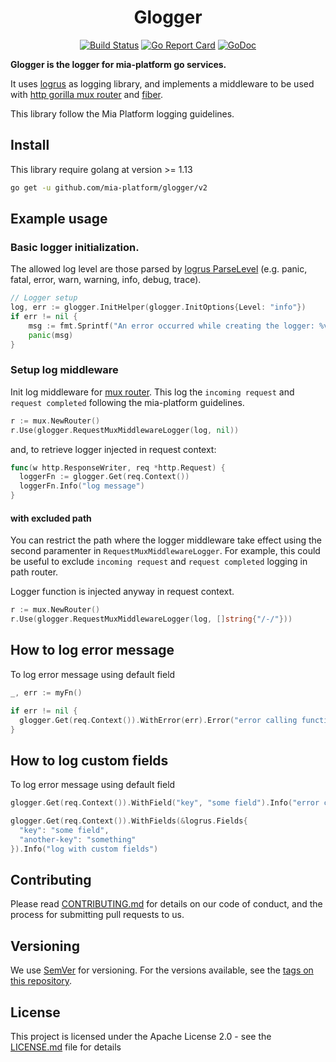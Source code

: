 <div align="center">

# Glogger

[![Build Status][github-actions-svg]][github-actions]
[![Go Report Card][go-report-card]][go-report-card-link]
[![GoDoc][godoc-svg]][godoc-link]

</div>

**Glogger is the logger for mia-platform go services.**

It uses [logrus](https://github.com/sirupsen/logrus) as logging library,
and implements a middleware to be used with [http gorilla mux router](https://github.com/gorilla/mux) and [fiber](https://github.com/gofiber/fiber).

This library follow the Mia Platform logging guidelines.

## Install

This library require golang at version >= 1.13

```sh
go get -u github.com/mia-platform/glogger/v2
```

## Example usage

### Basic logger initialization.

The allowed log level are those parsed by [logrus ParseLevel](https://godoc.org/github.com/sirupsen/logrus#ParseLevel) (e.g. panic, fatal, error, warn, warning, info, debug, trace).

```go
// Logger setup
log, err := glogger.InitHelper(glogger.InitOptions{Level: "info"})
if err != nil {
	msg := fmt.Sprintf("An error occurred while creating the logger: %v", err)
	panic(msg)
}
```

### Setup log middleware

Init log middleware for [mux router](https://github.com/gorilla/mux). This log the `incoming request` and `request completed` following the mia-platform guidelines.

```go
r := mux.NewRouter()
r.Use(glogger.RequestMuxMiddlewareLogger(log, nil))
```

and, to retrieve logger injected in request context:

```go
func(w http.ResponseWriter, req *http.Request) {
  loggerFn := glogger.Get(req.Context())
  loggerFn.Info("log message")
}
```

#### with excluded path

You can restrict the path where the logger middleware take effect using the second paramenter in `RequestMuxMiddlewareLogger`. For example, this could be useful to exclude `incoming request` and `request completed` logging in path router.

Logger function is injected anyway in request context.

```go
r := mux.NewRouter()
r.Use(glogger.RequestMuxMiddlewareLogger(log, []string{"/-/"}))
```

## How to log error message

To log error message using default field

```go
_, err := myFn()

if err != nil {
  glogger.Get(req.Context()).WithError(err).Error("error calling function")
}
```

## How to log custom fields

To log error message using default field

```go
glogger.Get(req.Context()).WithField("key", "some field").Info("error calling function")

glogger.Get(req.Context()).WithFields(&logrus.Fields{
  "key": "some field",
  "another-key": "something"
}).Info("log with custom fields")
```

## Contributing

Please read [CONTRIBUTING.md](CONTRIBUTING.md) for details on our code of conduct,
and the process for submitting pull requests to us.

## Versioning

We use [SemVer][semver] for versioning. For the versions available,
see the [tags on this repository](https://github.com/mia-platform/glogger/tags).

## License

This project is licensed under the Apache License 2.0 - see the [LICENSE.md](LICENSE.md)
file for details

[github-actions]: https://github.com/mia-platform/glogger/actions
[github-actions-svg]: https://github.com/mia-platform/glogger/workflows/Test%20and%20build/badge.svg
[godoc-svg]: https://godoc.org/github.com/mia-platform/glogger?status.svg
[godoc-link]: https://godoc.org/github.com/mia-platform/glogger
[go-report-card]: https://goreportcard.com/badge/github.com/mia-platform/glogger
[go-report-card-link]: https://goreportcard.com/report/github.com/mia-platform/glogger
[semver]: https://semver.org/
